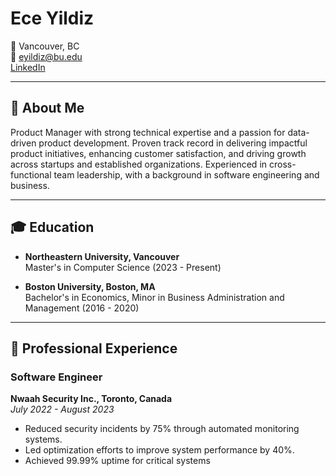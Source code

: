 # Ece Yildiz

📍 Vancouver, BC  
📧 [eyildiz@bu.edu](mailto:eyildiz@bu.edu)  
[LinkedIn](https://www.linkedin.com/in/ece-y-10a20a148/)

---

## 👋 About Me

Product Manager with strong technical expertise and a passion for data-driven product development. Proven track record in delivering impactful product initiatives, enhancing customer satisfaction, and driving growth across startups and established organizations. Experienced in cross-functional team leadership, with a background in software engineering and business.

---

## 🎓 Education

- **Northeastern University, Vancouver**  
  Master's in Computer Science (2023 - Present)

- **Boston University, Boston, MA**  
  Bachelor's in Economics, Minor in Business Administration and Management (2016 - 2020)

---

## 💼 Professional Experience

### **Software Engineer**  
**Nwaah Security Inc., Toronto, Canada**  
*July 2022 - August 2023*
- Reduced security incidents by 75% through automated monitoring systems.
- Led optimization efforts to improve system performance by 40%.
- Achieved 99.99% uptime for critical systems
